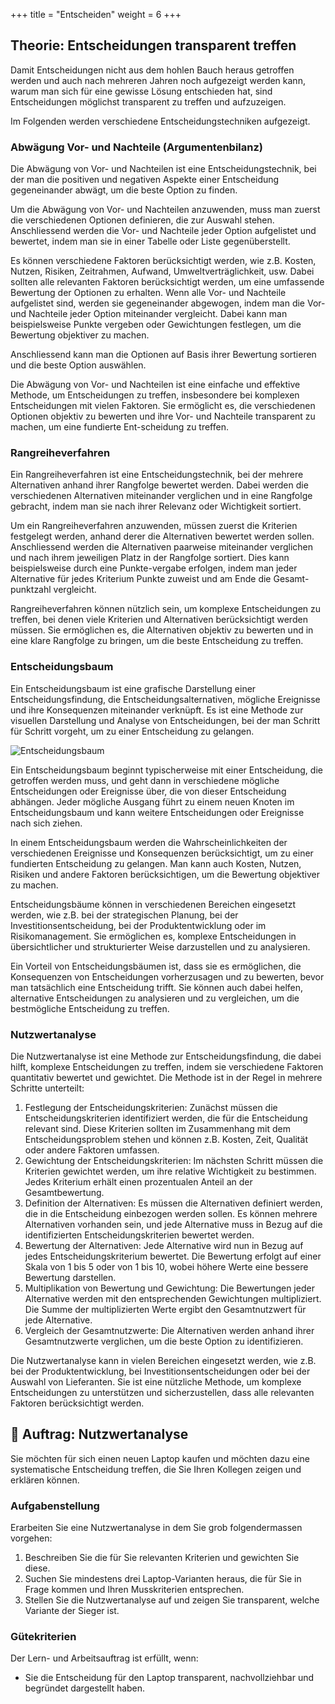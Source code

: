 +++
title = "Entscheiden"
weight = 6
+++

## Theorie: Entscheidungen transparent treffen

Damit Entscheidungen nicht aus dem hohlen Bauch heraus getroffen werden und auch nach mehreren Jahren noch aufgezeigt werden kann, warum man sich für eine gewisse Lösung entschieden hat, sind Entscheidungen möglichst transparent zu treffen und aufzuzeigen. 

Im Folgenden werden verschiedene Entscheidungstechniken aufgezeigt. 

###	Abwägung Vor- und Nachteile (Argumentenbilanz)

Die Abwägung von Vor- und Nachteilen ist eine Entscheidungstechnik, bei der man die positiven und negativen Aspekte einer Entscheidung gegeneinander abwägt, um die beste Option zu finden.

Um die Abwägung von Vor- und Nachteilen anzuwenden, muss man zuerst die verschiedenen Optionen definieren, die zur Auswahl stehen. Anschliessend werden die Vor- und Nachteile jeder Option aufgelistet und bewertet, indem man sie in einer Tabelle oder Liste gegenüberstellt.

Es können verschiedene Faktoren berücksichtigt werden, wie z.B. Kosten, Nutzen, Risiken, Zeitrahmen, Aufwand, Umweltverträglichkeit, usw. Dabei sollten alle relevanten Faktoren berücksichtigt werden, um eine umfassende Bewertung der Optionen zu erhalten.
Wenn alle Vor- und Nachteile aufgelistet sind, werden sie gegeneinander abgewogen, indem man die Vor- und Nachteile jeder Option miteinander vergleicht. Dabei kann man beispielsweise Punkte vergeben oder Gewichtungen festlegen, um die Bewertung objektiver zu machen.

Anschliessend kann man die Optionen auf Basis ihrer Bewertung sortieren und die beste Option auswählen.

Die Abwägung von Vor- und Nachteilen ist eine einfache und effektive Methode, um Entscheidungen zu treffen, insbesondere bei komplexen Entscheidungen mit vielen Faktoren. Sie ermöglicht es, die verschiedenen Optionen objektiv zu bewerten und ihre Vor- und Nachteile transparent zu machen, um eine fundierte Ent-scheidung zu treffen.

### Rangreiheverfahren

Ein Rangreiheverfahren ist eine Entscheidungstechnik, bei der mehrere Alternativen anhand ihrer Rangfolge bewertet werden. Dabei werden die verschiedenen Alternativen miteinander verglichen und in eine Rangfolge gebracht, indem man sie nach ihrer Relevanz oder Wichtigkeit sortiert.

Um ein Rangreiheverfahren anzuwenden, müssen zuerst die Kriterien festgelegt werden, anhand derer die Alternativen bewertet werden sollen. Anschliessend werden die Alternativen paarweise miteinander verglichen und nach ihrem jeweiligen Platz in der Rangfolge sortiert. Dies kann beispielsweise durch eine Punkte-vergabe erfolgen, indem man jeder Alternative für jedes Kriterium Punkte zuweist und am Ende die Gesamt-punktzahl vergleicht.

Rangreiheverfahren können nützlich sein, um komplexe Entscheidungen zu treffen, bei denen viele Kriterien und Alternativen berücksichtigt werden müssen. Sie ermöglichen es, die Alternativen objektiv zu bewerten und in eine klare Rangfolge zu bringen, um die beste Entscheidung zu treffen.

### Entscheidungsbaum

Ein Entscheidungsbaum ist eine grafische Darstellung einer Entscheidungsfindung, die Entscheidungsalternativen, mögliche Ereignisse und ihre Konsequenzen miteinander verknüpft. Es ist eine Methode zur visuellen Darstellung und Analyse von Entscheidungen, bei der man Schritt für Schritt vorgeht, um zu einer Entscheidung zu gelangen.

![Entscheidungsbaum](/img/entscheidungsbaum.png)

Ein Entscheidungsbaum beginnt typischerweise mit einer Entscheidung, die getroffen werden muss, und geht dann in verschiedene mögliche Entscheidungen oder Ereignisse über, die von dieser Entscheidung abhängen. Jeder mögliche Ausgang führt zu einem neuen Knoten im Entscheidungsbaum und kann weitere Entscheidungen oder Ereignisse nach sich ziehen.

In einem Entscheidungsbaum werden die Wahrscheinlichkeiten der verschiedenen Ereignisse und Konsequenzen berücksichtigt, um zu einer fundierten Entscheidung zu gelangen. Man kann auch Kosten, Nutzen, Risiken und andere Faktoren berücksichtigen, um die Bewertung objektiver zu machen.

Entscheidungsbäume können in verschiedenen Bereichen eingesetzt werden, wie z.B. bei der strategischen Planung, bei der Investitionsentscheidung, bei der Produktentwicklung oder im Risikomanagement. Sie ermöglichen es, komplexe Entscheidungen in übersichtlicher und strukturierter Weise darzustellen und zu analysieren.

Ein Vorteil von Entscheidungsbäumen ist, dass sie es ermöglichen, die Konsequenzen von Entscheidungen vorherzusagen und zu bewerten, bevor man tatsächlich eine Entscheidung trifft. Sie können auch dabei helfen, alternative Entscheidungen zu analysieren und zu vergleichen, um die bestmögliche Entscheidung zu treffen.

### Nutzwertanalyse

Die Nutzwertanalyse ist eine Methode zur Entscheidungsfindung, die dabei hilft, komplexe Entscheidungen zu treffen, indem sie verschiedene Faktoren quantitativ bewertet und gewichtet. Die Methode ist in der Regel in mehrere Schritte unterteilt:

1. Festlegung der Entscheidungskriterien: Zunächst müssen die Entscheidungskriterien identifiziert werden, die für die Entscheidung relevant sind. Diese Kriterien sollten im Zusammenhang mit dem Entscheidungsproblem stehen und können z.B. Kosten, Zeit, Qualität oder andere Faktoren umfassen.
2. Gewichtung der Entscheidungskriterien: Im nächsten Schritt müssen die Kriterien gewichtet werden, um ihre relative Wichtigkeit zu bestimmen. Jedes Kriterium erhält einen prozentualen Anteil an der Gesamtbewertung.
3. Definition der Alternativen: Es müssen die Alternativen definiert werden, die in die Entscheidung einbezogen werden sollen. Es können mehrere Alternativen vorhanden sein, und jede Alternative muss in Bezug auf die identifizierten Entscheidungskriterien bewertet werden.
4. Bewertung der Alternativen: Jede Alternative wird nun in Bezug auf jedes Entscheidungskriterium bewertet. Die Bewertung erfolgt auf einer Skala von 1 bis 5 oder von 1 bis 10, wobei höhere Werte eine bessere Bewertung darstellen.
5. Multiplikation von Bewertung und Gewichtung: Die Bewertungen jeder Alternative werden mit den entsprechenden Gewichtungen multipliziert. Die Summe der multiplizierten Werte ergibt den Gesamtnutzwert für jede Alternative.
6. Vergleich der Gesamtnutzwerte: Die Alternativen werden anhand ihrer Gesamtnutzwerte verglichen, um die beste Option zu identifizieren.

Die Nutzwertanalyse kann in vielen Bereichen eingesetzt werden, wie z.B. bei der Produktentwicklung, bei Investitionsentscheidungen oder bei der Auswahl von Lieferanten. Sie ist eine nützliche Methode, um komplexe Entscheidungen zu unterstützen und sicherzustellen, dass alle relevanten Faktoren berücksichtigt werden.

## :briefcase: Auftrag: Nutzwertanalyse

Sie möchten für sich einen neuen Laptop kaufen und möchten dazu eine systematische Entscheidung treffen, die Sie Ihren Kollegen zeigen und erklären können.

### Aufgabenstellung

Erarbeiten Sie eine Nutzwertanalyse in dem Sie grob folgendermassen vorgehen:

1. Beschreiben Sie die für Sie relevanten Kriterien und gewichten Sie diese.
2. Suchen Sie mindestens drei Laptop-Varianten heraus, die für Sie in Frage kommen und Ihren Musskriterien entsprechen.
3. Stellen Sie die Nutzwertanalyse auf und zeigen Sie transparent, welche Variante der Sieger ist.

### Gütekriterien

Der Lern- und Arbeitsauftrag ist erfüllt, wenn:

- Sie die Entscheidung für den Laptop transparent, nachvollziehbar und begründet dargestellt haben.

